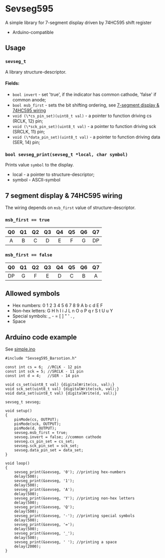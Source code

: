 # Sevseg595
A simple library for 7-segment display driven by 74HC595 shift register
- Arduino-compatible

## Usage
### `sevseg_t`
A library structure-descriptor.
#### Fields:
- `bool invert` - set 'true', if the indicator has common cathode, 'false' if common anode;
- `bool msb_first` - sets the bit shifting ordering, see [7-segment display & 74HC595 wiring](#7-segment-display-&-74HC595-wiring)
- `void (\*cs_pin_set)(uint8_t val)` - a pointer to function driving cs (RCLK, 12) pin;
- `void (\*sck_pin_set)(uint8_t val)` - a pointer to function driving sck (SRCLK, 11) pin;
- `void (\*data_pin_set)(uint8_t val)` - a pointer to function driving data (SER, 14) pin;

### `bool sevseg_print(sevseg_t *local, char symbol)`
Prints value `symbol` to the display.
- local - a pointer to structure-descriptor;
- symbol - ASCII-symbol

## 7 segment display & 74HC595 wiring
The wiring depends on `msb_first` value of structure-descriptor.
### `msb_first == true`
| Q0  | Q1  | Q2  | Q3  | Q4  | Q5  | Q6  | Q7  |
| :-: | :-: | :-: | :-: | :-: | :-: | :-: | :-:|
| A   | B   | C   | D   | E   | F   | G   | DP  |
### `msb_first == false`
| Q0  | Q1  | Q2  | Q3  | Q4  | Q5  | Q6  | Q7  |
| :-: | :-: | :-: | :-: | :-: | :-: | :-: | :-:|
| DP  |  G  |  F  |  E  |  D  |  C  |  B  |  A  |

## Allowed symbols
 - Hex numbers: 0 1 2 3 4 5 6 7 8 9 A b c d E F
 - Non-hex letters: G H h I i J L n O o P q r S t U u Y
 - Special symbols: _ - = [ ] " ' . ,
 - Space

## Arduino code example
See [simple.ino](./examples/simple/simple.ino)
```
#include "Sevseg595_Barsotion.h"

const int cs = 6;  //RCLK - 12 pin
const int sck = 5; //SRCLK - 11 pin
const int d = 4;   //SER - 14 pin

void cs_set(uint8_t val) {digitalWrite(cs, val);}
void sck_set(uint8_t val) {digitalWrite(sck, val);}
void data_set(uint8_t val) {digitalWrite(d, val);}

sevseg_t sevseg;

void setup()
{
    pinMode(cs, OUTPUT);
    pinMode(sck, OUTPUT);
    pinMode(d, OUTPUT);
    sevseg.msb_first = true;
    sevseg.invert = false; //common cathode
    sevseg.cs_pin_set = cs_set;
    sevseg.sck_pin_set = sck_set;
    sevseg.data_pin_set = data_set;
}

void loop()
{
    sevseg_print(&sevseg, '0'); //printing hex-numbers
    delay(500);
    sevseg_print(&sevseg, '1');
    delay(500);
    sevseg_print(&sevseg, 'A');
    delay(500);
    sevseg_print(&sevseg, 'Y'); //printing non-hex letters
    delay(500);
    sevseg_print(&sevseg, 'Q');
    delay(500);
    sevseg_print(&sevseg, '-'); //printing special symbols
    delay(500);
    sevseg_print(&sevseg, '=');
    delay(500);
    sevseg_print(&sevseg, '_');
    delay(500);
    sevseg_print(&sevseg, ' '); //printing a space
    delay(2000);
}
```